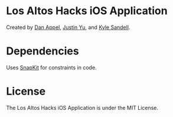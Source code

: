 # Los Altos Hacks iOS Application
Created by [Dan Appel](https://github.com/danappelxx), [Justin Yu](https://github.com/justinvyu), and [Kyle Sandell](https://github.com/kasandell).

# Dependencies
Uses [SnapKit](https://snapkit.io) for constraints in code.

# License
The Los Altos Hacks iOS Application is under the MIT License.
